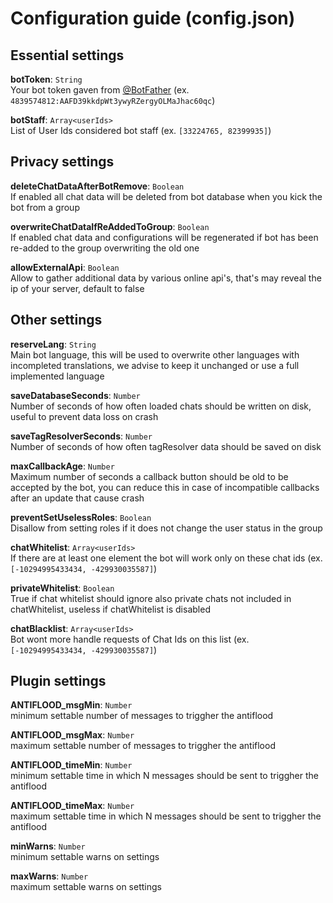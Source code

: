 # Configuration guide (config.json)

## Essential settings

**botToken**: `String`       
Your bot token gaven from [@BotFather](https://t.me/BotFather) (ex. `4839574812:AAFD39kkdpWt3ywyRZergyOLMaJhac60qc`)

**botStaff**: `Array<userIds>`  
List of User Ids considered bot staff (ex. `[33224765, 82399935]`)


## Privacy settings

**deleteChatDataAfterBotRemove**: `Boolean`  
If enabled all chat data will be deleted from bot database when you kick the bot from a group

**overwriteChatDataIfReAddedToGroup**: `Boolean`      
If enabled chat data and configurations will be regenerated if bot has been re-added to the group overwriting the old one

**allowExternalApi**: `Boolean`   
Allow to gather additional data by various online api's, that's may reveal the ip of your server, default to false


## Other settings

**reserveLang**: `String`    
Main bot language, this will be used to overwrite other languages with incompleted translations, we advise to keep it unchanged or use a full implemented language

**saveDatabaseSeconds**: `Number`    
Number of seconds of how often loaded chats should be written on disk, useful to prevent data loss on crash

**saveTagResolverSeconds**: `Number`       
Number of seconds of how often tagResolver data should be saved on disk

**maxCallbackAge**: `Number`    
Maximum number of seconds a callback button should be old to be accepted by the bot, you can reduce this in case of incompatible callbacks after an update that cause crash

**preventSetUselessRoles**: `Boolean`   
Disallow from setting roles if it does not change the user status in the group

**chatWhitelist**: `Array<userIds>`        
If there are at least one element the bot will work only on these chat ids (ex. `[-10294995433434, -429930035587]`)

**privateWhitelist**: `Boolean`  
True if chat whitelist should ignore also private chats not included in chatWhitelist, useless if chatWhitelist is disabled

**chatBlacklist**: `Array<userIds>`   
Bot wont more handle requests of Chat Ids on this list (ex. `[-10294995433434, -429930035587]`)


## Plugin settings

**ANTIFLOOD_msgMin**: `Number`      
minimum settable number of messages to triggher the antiflood

**ANTIFLOOD_msgMax**: `Number`        
maximum settable number of messages to triggher the antiflood

**ANTIFLOOD_timeMin**: `Number`    
minimum settable time in which N messages should be sent to triggher the antiflood

**ANTIFLOOD_timeMax**: `Number`     
maximum settable time in which N messages should be sent to triggher the antiflood

**minWarns**: `Number`      
minimum settable warns on settings

**maxWarns**: `Number`      
maximum settable warns on settings

</br>